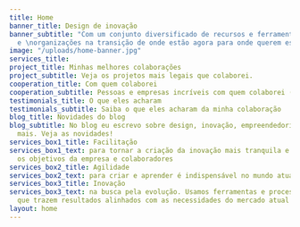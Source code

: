 ```yaml
---
title: Home
banner_title: Design de inovação
banner_subtitle: "Com um conjunto diversificado de recursos e ferramentas ajudo equipes
  e \norganizações na transição de onde estão agora para onde querem estar"
image: "/uploads/home-banner.jpg"
services_title: 
project_title: Minhas melhores colaborações
project_subtitle: Veja os projetos mais legais que colaborei.
cooperation_title: Com quem colaborei
cooperation_subtitle: Pessoas e empresas incríveis com quem colaborei (trabalhei junto).
testimonials_title: O que eles acharam
testimonials_subtitle: Saiba o que eles acharam da minha colaboração
blog_title: Novidades do blog
blog_subtitle: No blog eu escrevo sobre design, inovação, empreendedorismo e muito
  mais. Veja as novidades!
services_box1_title: Facilitação
services_box1_text: para tornar a criação da inovação mais tranquila e alinhada com
  os objetivos da empresa e colaboradores
services_box2_title: Agilidade
services_box2_text: para criar e aprender é indispensável no mundo atual
services_box3_title: Inovação
services_box3_text: na busca pela evolução. Usamos ferramentas e processos atualizados
  que trazem resultados alinhados com as necessidades do mercado atual
layout: home
---
```


